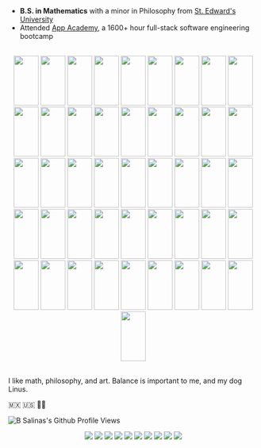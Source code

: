 <header>
<link rel="stylesheet" href="https://cdn.jsdelivr.net/gh/devicons/devicon@v2.15.1/devicon.min.css">
</header>         

- **B.S. in Mathematics** with a minor in Philosophy from <a href="https://www.stedwards.edu"> St. Edward's University </a>
- Attended <a href="https://www.appacademy.io">App Academy</a>, a 1600+ hour full-stack software engineering bootcamp


<br />

<body>
    <div align="center" justify-content="space-between">
        <img src="https://cdn.jsdelivr.net/gh/devicons/devicon/icons/apple/apple-original.svg" height="100" width="50" />
        <img src="https://cdn.jsdelivr.net/gh/devicons/devicon/icons/bash/bash-original.svg" height="100" width="50"/>
        <img src="https://cdn.jsdelivr.net/gh/devicons/devicon/icons/canva/canva-original.svg" height="100" width="50"/>
        <img src="https://cdn.jsdelivr.net/gh/devicons/devicon/icons/chrome/chrome-original.svg" height="100" width="50"/>
        <img src="https://cdn.jsdelivr.net/gh/devicons/devicon/icons/css3/css3-original.svg" height="100" width="50"/>
        <img src="https://cdn.jsdelivr.net/gh/devicons/devicon/icons/docker/docker-original.svg" height="100" width="50"/>
        <img src="https://cdn.jsdelivr.net/gh/devicons/devicon/icons/express/express-original.svg" height="100" width="50"/>
        <img src="https://cdn.jsdelivr.net/gh/devicons/devicon/icons/facebook/facebook-original.svg" height="100" width="50"/>
        <img src="https://cdn.jsdelivr.net/gh/devicons/devicon/icons/flask/flask-original.svg" height="100" width="50"/>
        <img src="https://cdn.jsdelivr.net/gh/devicons/devicon/icons/gatsby/gatsby-original.svg" height="100" width="50"/>
        <img src="https://cdn.jsdelivr.net/gh/devicons/devicon/icons/figma/figma-original.svg" height="100" width="50"/>
        <img src="https://cdn.jsdelivr.net/gh/devicons/devicon/icons/git/git-original.svg" height="100" width="50"/>
        <img src="https://cdn.jsdelivr.net/gh/devicons/devicon/icons/github/github-original.svg" height="100" width="50"/>
        <img src="https://cdn.jsdelivr.net/gh/devicons/devicon/icons/google/google-original.svg" height="100" width="50"/>
        <img src="https://cdn.jsdelivr.net/gh/devicons/devicon/icons/heroku/heroku-original.svg" height="100" width="50"/>
        <img src="https://cdn.jsdelivr.net/gh/devicons/devicon/icons/html5/html5-original.svg" height="100" width="50"/>
        <img src="https://cdn.jsdelivr.net/gh/devicons/devicon/icons/javascript/javascript-original.svg" height="100" width="50"/>
        <img src="https://cdn.jsdelivr.net/gh/devicons/devicon/icons/jira/jira-original.svg" height="100" width="50"/>    
        <img src="https://cdn.jsdelivr.net/gh/devicons/devicon/icons/latex/latex-original.svg" height="100" width="50"/>
        <img src="https://cdn.jsdelivr.net/gh/devicons/devicon/icons/matlab/matlab-original.svg" height="100" width="50"/>
        <img src="https://cdn.jsdelivr.net/gh/devicons/devicon/icons/markdown/markdown-original.svg" height="100" width="50"/>    
        <img src="https://cdn.jsdelivr.net/gh/devicons/devicon/icons/java/java-original.svg" height="100" width="50"/>
        <img src="https://cdn.jsdelivr.net/gh/devicons/devicon/icons/minitab/minitab-original.svg" height="100" width="50"/>
        <img src="https://cdn.jsdelivr.net/gh/devicons/devicon/icons/mysql/mysql-original.svg" height="100" width="50"/>
        <img src="https://cdn.jsdelivr.net/gh/devicons/devicon/icons/nodejs/nodejs-original-wordmark.svg" height="100" width="50"/>
        <img src="https://cdn.jsdelivr.net/gh/devicons/devicon/icons/npm/npm-original-wordmark.svg" height="100" width="50"/>
        <img src="https://cdn.jsdelivr.net/gh/devicons/devicon/icons/photoshop/photoshop-plain.svg" height="100" width="50"/>
        <img src="https://cdn.jsdelivr.net/gh/devicons/devicon/icons/postgresql/postgresql-original.svg" height="100" width="50"/>
        <img src="https://cdn.jsdelivr.net/gh/devicons/devicon/icons/linkedin/linkedin-original.svg" height="100" width="50"/>    
        <img src="https://cdn.jsdelivr.net/gh/devicons/devicon/icons/premierepro/premierepro-plain.svg" height="100" width="50"/>
        <img src="https://cdn.jsdelivr.net/gh/devicons/devicon/icons/mocha/mocha-plain.svg" height="100" width="50"/>
        <img src="https://cdn.jsdelivr.net/gh/devicons/devicon/icons/python/python-original.svg" height="100" width="50" />
        <img src="https://cdn.jsdelivr.net/gh/devicons/devicon/icons/react/react-original.svg" height="100" width="50"/>
        <img src="https://cdn.jsdelivr.net/gh/devicons/devicon/icons/redux/redux-original.svg" height="100" width="50"/>
        <img src="https://cdn.jsdelivr.net/gh/devicons/devicon/icons/selenium/selenium-original.svg" height="100" width="50"/>
        <img src="https://cdn.jsdelivr.net/gh/devicons/devicon/icons/sequelize/sequelize-original.svg" height="100" width="50"/
        <img src="https://cdn.jsdelivr.net/gh/devicons/devicon/icons/sqlalchemy/sqlalchemy-original.svg" height="100" width="50"/>
        <img src="https://cdn.jsdelivr.net/gh/devicons/devicon/icons/threejs/threejs-original.svg" height="100" width="50"/>
        <img src="https://cdn.jsdelivr.net/gh/devicons/devicon/icons/vscode/vscode-original.svg" height="100" width="50"/
        <img src="https://cdn.jsdelivr.net/gh/devicons/devicon/icons/xd/xd-plain.svg" height="100" width="50"/>
        <img src="https://cdn.jsdelivr.net/gh/devicons/devicon/icons/blender/blender-original.svg" height="100" width="50"/>
        <img src="https://cdn.jsdelivr.net/gh/devicons/devicon/icons/aftereffects/aftereffects-original.svg" height="100" width="50"/>
        <img src="https://cdn.jsdelivr.net/gh/devicons/devicon/icons/amazonwebservices/amazonwebservices-original.svg" height="100" width="50"/>
        <img src="https://cdn.jsdelivr.net/gh/devicons/devicon/icons/devicon/devicon-original.svg" height="100" width="50"/>
        <img src="https://cdn.jsdelivr.net/gh/devicons/devicon/icons/illustrator/illustrator-plain.svg" height="100" width="50"/>
        <img src="https://cdn.jsdelivr.net/gh/devicons/devicon/icons/rust/rust-plain.svg" height="100" width="50"/> 
        <img src="https://cdn.jsdelivr.net/gh/devicons/devicon/icons/solidity/solidity-original.svg" height="100" width="50"/>
        <img src="https://cdn.jsdelivr.net/gh/devicons/devicon/icons/haskell/haskell-original.svg" height="100" width="50"/>
     </div>  
   <br />
    
</body>

I like math, philosophy, and art. Balance is important to me, and my dog Linus.

🇲🇽 🇺🇸 🏳️‍🌈

<p align="left">
  <img src="https://komarev.com/ghpvc/?username=b-salinas" alt="B Salinas's Github Profile Views"> 
</p>








































<!-- OLD README 1 -->

<!--
**Hi, I'm B and I'm a Full-Stack Software Engineer based out of Austin, TX!**

- I graduated from App Academy, a +1400-hour full-stack software development bootcamp, where I honed my skills in: **JavaScript (ES6), Python, React.js, Redux.js, PostgreSQL** and more.
- Fun Fact: I also graduated from St. Edward's University with a degree in Mathematics.
- I am currently looking for a position where I can continue to make a meaningful impact while nurturing my skills.

Check out my portfolio [here](http://b-salinas.dev), let's connect!

**Languages and Technologies I use:**
<p>
  <img src="https://img.shields.io/badge/Python-FFD43B?style=for-the-badge&logo=python&logoColor=darkgreen">
  <img src="https://img.shields.io/badge/JavaScript-323330?style=for-the-badge&logo=javascript&logoColor=F7DF1E">
  <img src="https://img.shields.io/badge/React-20232A?style=for-the-badge&logo=react&logoColor=61DAFB">
  <img src="https://img.shields.io/badge/Redux-593D88?style=for-the-badge&logo=redux&logoColor=white">
  <img src="https://img.shields.io/badge/Chakra--UI-319795?style=for-the-badge&logo=chakra-ui&logoColor=white">
  <img src="https://img.shields.io/badge/HTML5-E34F26?style=for-the-badge&logo=html5&logoColor=white">
  <img src="https://img.shields.io/badge/CSS3-1572B6?style=for-the-badge&logo=css3&logoColor=white">
  <img src="https://img.shields.io/badge/Flask-000000?style=for-the-badge&logo=flask&logoColor=white">
  <img src="https://img.shields.io/badge/Heroku-430098?style=for-the-badge&logo=heroku&logoColor=white">
  <img src="https://img.shields.io/badge/Adobe%20XD-FF61F6?style=for-the-badge&logo=Adobe%20XD&logoColor=white">
  <img src="https://img.shields.io/badge/Git-F05032?style=for-the-badge&logo=git&logoColor=white">
  <img src="https://img.shields.io/badge/Markdown-000000?style=for-the-badge&logo=markdown&logoColor=white">
  <img src="https://img.shields.io/badge/Postman-FF6C37?style=for-the-badge&logo=Postman&logoColor=white">
</p>

<p align="left">
  <img src="https://komarev.com/ghpvc/?username=b-salinas" alt="B Salinas's Github Profile Views">
</p>
-->
















<!-- OLD README 2 -->


<!--
# Skills
#### Languages
![Python](https://img.shields.io/badge/Python-FFD43B?style=for-the-badge&logo=python&logoColor=darkgreen)
![JavaScript](https://img.shields.io/badge/JavaScript-323330?style=for-the-badge&logo=javascript&logoColor=F7DF1E)
![HTML](https://img.shields.io/badge/HTML5-E34F26?style=for-the-badge&logo=html5&logoColor=white)
![CSS](https://img.shields.io/badge/CSS3-1572B6?style=for-the-badge&logo=css3&logoColor=white)

#### Frameworks
![React](https://img.shields.io/badge/React-20232A?style=for-the-badge&logo=react&logoColor=61DAFB)
![Redux](https://img.shields.io/badge/Redux-593D88?style=for-the-badge&logo=redux&logoColor=white)
![Flask](https://img.shields.io/badge/Flask-000000?style=for-the-badge&logo=flask&logoColor=white)
![Node.js](https://img.shields.io/badge/Node.js-43853D?style=for-the-badge&logo=node-dot-js&logoColor=white)
![Express.js](https://img.shields.io/badge/Express.js-000000?style=for-the-badge&logo=express&logoColor=white)
![NPM](https://img.shields.io/badge/npm-CB3837?style=for-the-badge&logo=npm&logoColor=white)
![React Router](https://img.shields.io/badge/React_Router-CA4245?style=for-the-badge&logo=react-router&logoColor=white)
![Chakra-UI](https://img.shields.io/badge/Chakra--UI-319795?style=for-the-badge&logo=chakra-ui&logoColor=white)
![Docker](https://img.shields.io/badge/Docker-2CA5E0?style=for-the-badge&logo=docker&logoColor=white)

#### Databases
![Postgres](https://img.shields.io/badge/PostgreSQL-316192?style=for-the-badge&logo=postgresql&logoColor=white)
![Microsoft SQL Server](https://img.shields.io/badge/Microsoft%20SQL%20Sever-CC2927?style=for-the-badge&logo=microsoft%20sql%20server&logoColor=white)

#### Cloud
![Heroku](https://img.shields.io/badge/Heroku-430098?style=for-the-badge&logo=heroku&logoColor=white)

#### Design
![Adobe Photoshop](https://img.shields.io/badge/Adobe%20Photoshop-31A8FF?style=for-the-badge&logo=Adobe%20Photoshop&logoColor=black)
![Adobe XD](https://img.shields.io/badge/Adobe%20XD-FF61F6?style=for-the-badge&logo=Adobe%20XD&logoColor=white)
![Canva](https://img.shields.io/badge/Canva-%2300C4CC.svg?&style=for-the-badge&logo=Canva&logoColor=white)

#### Other
![Markdown](https://img.shields.io/badge/Markdown-000000?style=for-the-badge&logo=markdown&logoColor=white)
![Git](https://img.shields.io/badge/Git-F05032?style=for-the-badge&logo=git&logoColor=white)
![Postman](https://img.shields.io/badge/Postman-FF6C37?style=for-the-badge&logo=Postman&logoColor=white)
-->



<!-- OLD README 3 -->

<div align="center" justify-content="space-between">
    <img src="https://img.shields.io/badge/Python-FFD43B?style=for-the-badge&logo=python&logoColor=darkgreen"> 
    <img src="https://img.shields.io/badge/JavaScript-323330?style=for-the-badge&logo=javascript&logoColor=F7DF1E"> 
    <img src="https://img.shields.io/badge/React-20232A?style=for-the-badge&logo=react&logoColor=61DAFB"> 
    <img src="https://img.shields.io/badge/Chakra--UI-319795?style=for-the-badge&logo=chakra-ui&logoColor=white">
    <img src="https://img.shields.io/badge/Redux-593D88?style=for-the-badge&logo=redux&logoColor=white"> 
    <img src="https://img.shields.io/badge/Postman-FF6C37?style=for-the-badge&logo=Postman&logoColor=white">  
    <img src="https://img.shields.io/badge/PostgreSQL-316192?style=for-the-badge&logo=postgresql&logoColor=white"> 
    <img src="https://img.shields.io/badge/Git-F05032?style=for-the-badge&logo=git&logoColor=white">
    <img src="https://img.shields.io/badge/Markdown-000000?style=for-the-badge&logo=markdown&logoColor=white">
   <img src="https://img.shields.io/badge/Ethereum-3C3C3D?style=for-the-badge&logo=Ethereum&logoColor=white">
</div>
